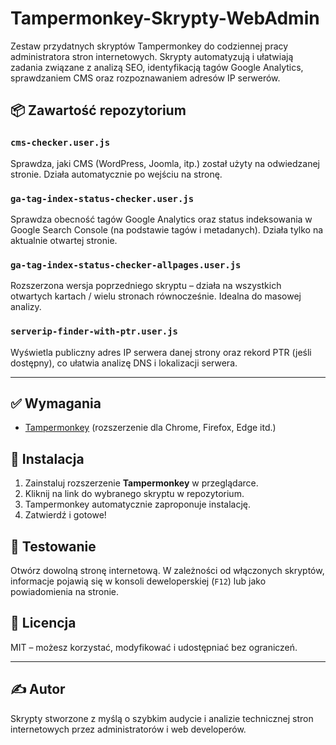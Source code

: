 # Tampermonkey-Skrypty-WebAdmin

Zestaw przydatnych skryptów Tampermonkey do codziennej pracy administratora stron internetowych. Skrypty automatyzują i ułatwiają zadania związane z analizą SEO, identyfikacją tagów Google Analytics, sprawdzaniem CMS oraz rozpoznawaniem adresów IP serwerów.

## 📦 Zawartość repozytorium

### `cms-checker.user.js`
Sprawdza, jaki CMS (WordPress, Joomla, itp.) został użyty na odwiedzanej stronie. Działa automatycznie po wejściu na stronę.

### `ga-tag-index-status-checker.user.js`
Sprawdza obecność tagów Google Analytics oraz status indeksowania w Google Search Console (na podstawie tagów i metadanych). Działa tylko na aktualnie otwartej stronie.

### `ga-tag-index-status-checker-allpages.user.js`
Rozszerzona wersja poprzedniego skryptu – działa na wszystkich otwartych kartach / wielu stronach równocześnie. Idealna do masowej analizy.

### `serverip-finder-with-ptr.user.js`
Wyświetla publiczny adres IP serwera danej strony oraz rekord PTR (jeśli dostępny), co ułatwia analizę DNS i lokalizacji serwera.

---

## ✅ Wymagania

- [Tampermonkey](https://www.tampermonkey.net/) (rozszerzenie dla Chrome, Firefox, Edge itd.)

## 🔧 Instalacja

1. Zainstaluj rozszerzenie **Tampermonkey** w przeglądarce.
2. Kliknij na link do wybranego skryptu w repozytorium.
3. Tampermonkey automatycznie zaproponuje instalację.
4. Zatwierdź i gotowe!

## 🧪 Testowanie

Otwórz dowolną stronę internetową. W zależności od włączonych skryptów, informacje pojawią się w konsoli deweloperskiej (`F12`) lub jako powiadomienia na stronie.

## 📄 Licencja

MIT – możesz korzystać, modyfikować i udostępniać bez ograniczeń.

---

## ✍️ Autor

Skrypty stworzone z myślą o szybkim audycie i analizie technicznej stron internetowych przez administratorów i web developerów.
